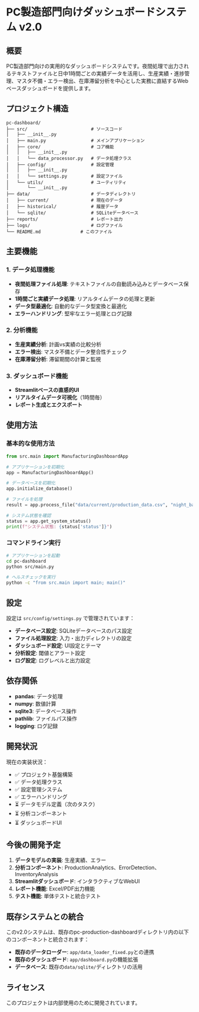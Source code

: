 # PC製造部門向けダッシュボードシステム v2.0

## 概要

PC製造部門向けの実用的なダッシュボードシステムです。夜間処理で出力されるテキストファイルと日中1時間ごとの実績データを活用し、生産実績・進捗管理、マスタ不備・エラー検出、在庫滞留分析を中心とした実務に直結するWebベースダッシュボードを提供します。

## プロジェクト構造

```
pc-dashboard/
├── src/                        # ソースコード
│   ├── __init__.py
│   ├── main.py                 # メインアプリケーション
│   ├── core/                   # コア機能
│   │   ├── __init__.py
│   │   └── data_processor.py   # データ処理クラス
│   ├── config/                 # 設定管理
│   │   ├── __init__.py
│   │   └── settings.py         # 設定ファイル
│   └── utils/                  # ユーティリティ
│       └── __init__.py
├── data/                       # データディレクトリ
│   ├── current/                # 現在のデータ
│   ├── historical/             # 履歴データ
│   └── sqlite/                 # SQLiteデータベース
├── reports/                    # レポート出力
├── logs/                       # ログファイル
└── README.md               # このファイル
```

## 主要機能

### 1. データ処理機能
- **夜間処理ファイル処理**: テキストファイルの自動読み込みとデータベース保存
- **1時間ごと実績データ処理**: リアルタイムデータの処理と更新
- **データ型最適化**: 自動的なデータ型変換と最適化
- **エラーハンドリング**: 堅牢なエラー処理とログ記録

### 2. 分析機能
- **生産実績分析**: 計画vs実績の比較分析
- **エラー検出**: マスタ不備とデータ整合性チェック
- **在庫滞留分析**: 滞留期間の計算と監視

### 3. ダッシュボード機能
- **Streamlitベースの直感的UI**
- **リアルタイムデータ可視化**（1時間毎）
- **レポート生成とエクスポート**

## 使用方法

### 基本的な使用方法

```python
from src.main import ManufacturingDashboardApp

# アプリケーションを初期化
app = ManufacturingDashboardApp()

# データベースを初期化
app.initialize_database()

# ファイルを処理
result = app.process_file("data/current/production_data.csv", "night_batch")

# システム状態を確認
status = app.get_system_status()
print(f"システム状態: {status['status']}")
```

### コマンドライン実行

```bash
# アプリケーションを起動
cd pc-dashboard
python src/main.py

# ヘルスチェックを実行
python -c "from src.main import main; main()"
```

## 設定

設定は `src/config/settings.py` で管理されています：

- **データベース設定**: SQLiteデータベースのパス設定
- **ファイル処理設定**: 入力・出力ディレクトリの設定
- **ダッシュボード設定**: UI設定とテーマ
- **分析設定**: 閾値とアラート設定
- **ログ設定**: ログレベルと出力設定

## 依存関係

- **pandas**: データ処理
- **numpy**: 数値計算
- **sqlite3**: データベース操作
- **pathlib**: ファイルパス操作
- **logging**: ログ記録

## 開発状況

現在の実装状況：

- ✅ プロジェクト基盤構築
- ✅ データ処理クラス
- ✅ 設定管理システム
- ✅ エラーハンドリング
- ⏳ データモデル定義（次のタスク）
- ⏳ 分析コンポーネント
- ⏳ ダッシュボードUI

## 今後の開発予定

1. **データモデルの実装**: 生産実績、エラー
2. **分析コンポーネント**: ProductionAnalytics、ErrorDetection、InventoryAnalysis
3. **Streamlitダッシュボード**: インタラクティブなWebUI
4. **レポート機能**: Excel/PDF出力機能
5. **テスト機能**: 単体テストと統合テスト

## 既存システムとの統合

このv2.0システムは、既存のpc-production-dashboardディレクトリ内の以下のコンポーネントと統合されます：

- **既存のデータローダー**: `app/data_loader_fixed.py`との連携
- **既存のダッシュボード**: `app/dashboard.py`の機能拡張
- **データベース**: 既存の`data/sqlite/`ディレクトリの活用

## ライセンス

このプロジェクトは内部使用のために開発されています。